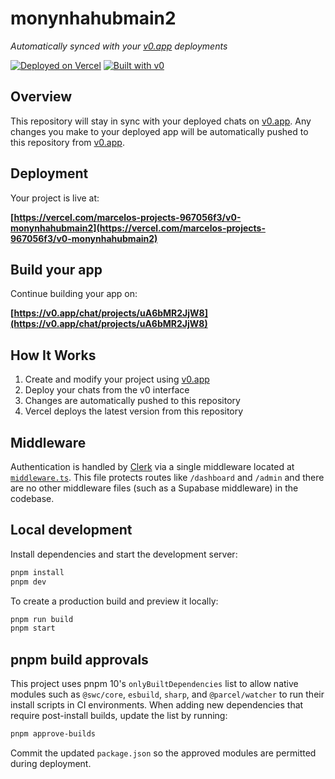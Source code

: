 # monynhahubmain2

*Automatically synced with your [v0.app](https://v0.app) deployments*

[![Deployed on Vercel](https://img.shields.io/badge/Deployed%20on-Vercel-black?style=for-the-badge&logo=vercel)](https://vercel.com/marcelos-projects-967056f3/v0-monynhahubmain2)
[![Built with v0](https://img.shields.io/badge/Built%20with-v0.app-black?style=for-the-badge)](https://v0.app/chat/projects/uA6bMR2JjW8)

## Overview

This repository will stay in sync with your deployed chats on [v0.app](https://v0.app).
Any changes you make to your deployed app will be automatically pushed to this repository from [v0.app](https://v0.app).

## Deployment

Your project is live at:

**[https://vercel.com/marcelos-projects-967056f3/v0-monynhahubmain2](https://vercel.com/marcelos-projects-967056f3/v0-monynhahubmain2)**

## Build your app

Continue building your app on:

**[https://v0.app/chat/projects/uA6bMR2JjW8](https://v0.app/chat/projects/uA6bMR2JjW8)**

## How It Works

1. Create and modify your project using [v0.app](https://v0.app)
2. Deploy your chats from the v0 interface
3. Changes are automatically pushed to this repository
4. Vercel deploys the latest version from this repository

## Middleware

Authentication is handled by [Clerk](https://clerk.com) via a single middleware located at [`middleware.ts`](middleware.ts).
This file protects routes like `/dashboard` and `/admin` and there are no other middleware files (such as a Supabase middleware) in the codebase.

## Local development

Install dependencies and start the development server:

```bash
pnpm install
pnpm dev
```

To create a production build and preview it locally:

```bash
pnpm run build
pnpm start
```

## pnpm build approvals

This project uses pnpm 10's `onlyBuiltDependencies` list to allow native modules such as `@swc/core`, `esbuild`, `sharp`, and `@parcel/watcher` to run their install scripts in CI environments. When adding new dependencies that require post-install builds, update the list by running:

```bash
pnpm approve-builds
```

Commit the updated `package.json` so the approved modules are permitted during deployment.
